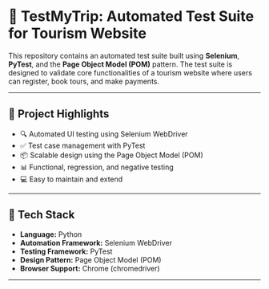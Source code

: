 # 🧪 TestMyTrip: Automated Test Suite for Tourism Website

This repository contains an automated test suite built using **Selenium**, **PyTest**, and the **Page Object Model (POM)** pattern. The test suite is designed to validate core functionalities of a tourism website where users can register, book tours, and make payments.

---

## 🚀 Project Highlights

- 🔍 Automated UI testing using Selenium WebDriver
- ✅ Test case management with PyTest
- 📦 Scalable design using the Page Object Model (POM)
- 📊 Functional, regression, and negative testing
- 💻 Easy to maintain and extend

---

## 🧰 Tech Stack

- **Language:** Python
- **Automation Framework:** Selenium WebDriver
- **Testing Framework:** PyTest
- **Design Pattern:** Page Object Model (POM)
- **Browser Support:** Chrome (chromedriver)

---


